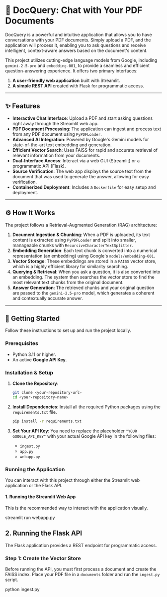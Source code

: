 # 📄 DocQuery: Chat with Your PDF Documents

DocQuery is a powerful and intuitive application that allows you to have conversations with your PDF documents. Simply upload a PDF, and the application will process it, enabling you to ask questions and receive intelligent, context-aware answers based on the document's content.

This project utilizes cutting-edge language models from Google, including `gemini-2.5-pro` and `embedding-001`, to provide a seamless and efficient question-answering experience. It offers two primary interfaces:
1.  **A user-friendly web application** built with Streamlit.
2.  **A simple REST API** created with Flask for programmatic access.

---

## ✨ Features

* **Interactive Chat Interface**: Upload a PDF and start asking questions right away through the Streamlit web app.
* **PDF Document Processing**: The application can ingest and process text from any PDF document using `PyPDFLoader`.
* **Advanced AI Integration**: Powered by Google's Gemini models for state-of-the-art text embedding and generation.
* **Efficient Vector Search**: Uses FAISS for rapid and accurate retrieval of relevant information from your documents.
* **Dual-Interface Access**: Interact via a web GUI (Streamlit) or a programmatic API (Flask).
* **Source Verification**: The web app displays the source text from the document that was used to generate the answer, allowing for easy verification.
* **Containerized Deployment**: Includes a `Dockerfile` for easy setup and deployment.

---

## ⚙️ How It Works

The project follows a Retrieval-Augmented Generation (RAG) architecture:

1.  **Document Ingestion & Chunking**: When a PDF is uploaded, its text content is extracted using `PyPDFLoader` and split into smaller, manageable chunks with `RecursiveCharacterTextSplitter`.
2.  **Embedding Generation**: Each text chunk is converted into a numerical representation (an embedding) using Google's `models/embedding-001`.
3.  **Vector Storage**: These embeddings are stored in a `FAISS` vector store, which is a highly efficient library for similarity searching.
4.  **Querying & Retrieval**: When you ask a question, it is also converted into an embedding. The system then searches the vector store to find the most relevant text chunks from the original document.
5.  **Answer Generation**: The retrieved chunks and your original question are passed to the `gemini-2.5-pro` model, which generates a coherent and contextually accurate answer.

---

## 🚀 Getting Started

Follow these instructions to set up and run the project locally.

### Prerequisites

* Python 3.11 or higher.
* An active **Google API Key**.

### Installation & Setup

1.  **Clone the Repository**:
    ```bash
    git clone <your-repository-url>
    cd <your-repository-name>
    ```

2.  **Install Dependencies**:
    Install all the required Python packages using the `requirements.txt` file.
    ```bash
    pip install -r requirements.txt
    ```

3.  **Set Your API Key**:
    You need to replace the placeholder `"YOUR GOOGLE_API_KEY"` with your actual Google API key in the following files:
    * `ingest.py`
    * `app.py`
    * `webapp.py`

### Running the Application

You can interact with this project through either the Streamlit web application or the Flask API.

#### 1. Running the Streamlit Web App

This is the recommended way to interact with the application visually.

 streamlit run webapp.py

## 2. Running the Flask API

The Flask application provides a REST endpoint for programmatic access.

### Step 1: Create the Vector Store

Before running the API, you must first process a document and create the FAISS index. Place your PDF file in a `documents` folder and run the `ingest.py` script.

python ingest.py
